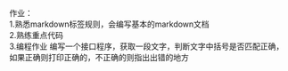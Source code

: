 作业：  
1.熟悉markdown标签规则，会编写基本的markdown文档  
2.熟练重点代码  
3.编程作业
编写一个接口程序，获取一段文字，判断文字中括号是否匹配正确，如果正确则打印正确的，不正确的则指出出错的地方
